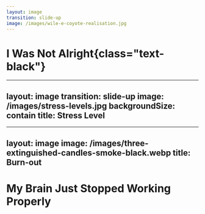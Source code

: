```yaml
---
layout: image
transition: slide-up
image: /images/wile-e-coyote-realisation.jpg
---
```


# I Was Not Alright{class="text-black"}

<!--
- Wanted to leave the client immediately
- Called in sick
- Health & Safety Office appointment was made in about 2 weeks
-->

---
layout: image
transition: slide-up
image: /images/stress-levels.jpg
backgroundSize: contain
title: Stress Level
---

<!--
- Like in the AA
  1. Acknowledged it
- Stress levels just went through the roof
-->

---
layout: image
image: /images/three-extinguished-candles-smoke-black.webp
title: Burn-out
---

# My Brain Just Stopped Working Properly
